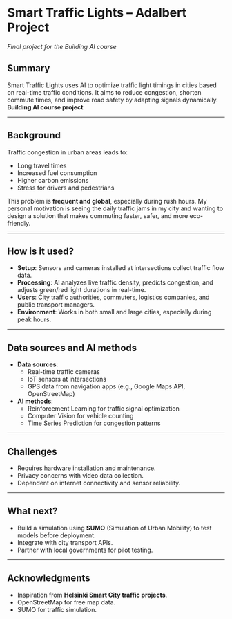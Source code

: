 
# Smart Traffic Lights – Adalbert Project
*Final project for the Building AI course*

## Summary
Smart Traffic Lights uses AI to optimize traffic light timings in cities based on real-time traffic conditions. It aims to reduce congestion, shorten commute times, and improve road safety by adapting signals dynamically.  
**Building AI course project**

---

## Background
Traffic congestion in urban areas leads to:
- Long travel times
- Increased fuel consumption
- Higher carbon emissions
- Stress for drivers and pedestrians

This problem is **frequent and global**, especially during rush hours. My personal motivation is seeing the daily traffic jams in my city and wanting to design a solution that makes commuting faster, safer, and more eco-friendly.

---

## How is it used?
- **Setup**: Sensors and cameras installed at intersections collect traffic flow data.
- **Processing**: AI analyzes live traffic density, predicts congestion, and adjusts green/red light durations in real-time.
- **Users**: City traffic authorities, commuters, logistics companies, and public transport managers.
- **Environment**: Works in both small and large cities, especially during peak hours.

---

## Data sources and AI methods
- **Data sources**:
  - Real-time traffic cameras
  - IoT sensors at intersections
  - GPS data from navigation apps (e.g., Google Maps API, OpenStreetMap)
- **AI methods**:
  - Reinforcement Learning for traffic signal optimization
  - Computer Vision for vehicle counting
  - Time Series Prediction for congestion patterns

---

## Challenges
- Requires hardware installation and maintenance.
- Privacy concerns with video data collection.
- Dependent on internet connectivity and sensor reliability.

---

## What next?
- Build a simulation using **SUMO** (Simulation of Urban Mobility) to test models before deployment.
- Integrate with city transport APIs.
- Partner with local governments for pilot testing.

---

## Acknowledgments
- Inspiration from **Helsinki Smart City traffic projects**.
- OpenStreetMap for free map data.
- SUMO for traffic simulation.
